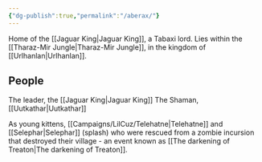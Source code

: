 ```yaml
---
{"dg-publish":true,"permalink":"/aberax/"}
---
```


Home of the [[Jaguar King\|Jaguar King]], a Tabaxi lord. Lies within the [[Tharaz-Mir Jungle\|Tharaz-Mir Jungle]], in the kingdom of [[Urlhanlan\|Urlhanlan]]. 

## People
The leader, the [[Jaguar King\|Jaguar King]]
The Shaman, [[Uutkathar\|Uutkathar]]

As young kittens, [[Campaigns/LilCuz/Telehatne\|Telehatne]] and [[Selephar\|Selephar]] (splash) who were rescued from a zombie incursion that destroyed their village - an event known as [[The darkening of Treaton\|The darkening of Treaton]]. 
